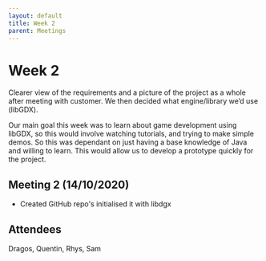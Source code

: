 ```yaml
---
layout: default
title: Week 2
parent: Meetings
---
```


# Week 2

Clearer view of the requirements and a picture of the project as a whole after meeting with customer. We then decided what engine/library we’d use (libGDX).

Our main goal this week was to learn about game development using libGDX, so this would involve watching tutorials, and trying to make simple demos. So this was dependant on just having a base knowledge of Java and willing to learn. This would allow us to develop a prototype quickly for the project.

## Meeting 2 (14/10/2020)

* Created GitHub repo's initialised it with libdgx

## Attendees

Dragos, Quentin, Rhys, Sam
